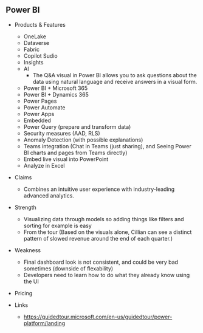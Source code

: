 ## Power BI

- Products & Features

  - OneLake
  - Dataverse
  - Fabric
  - Copilot Sudio
  - Insights
  - AI
    - The Q&A visual in Power BI allows you to ask questions about the data using natural language and receive answers in a visual form.
  - Power BI + Microsoft 365
  - Power BI + Dynamics 365
  - Power Pages
  - Power Automate
  - Power Apps
  - Embedded
  - Power Query (prepare and transform data)
  - Security measures (AAD, RLS)
  - Anomaly Detection (with possible explanations)
  - Teams integration (Chat in Teams (just sharing), and Seeing Power BI charts and pages from Teams directly)
  - Embed live visual into PowerPoint
  - Analyze in Excel

- Claims

  - Combines an intuitive user experience with industry-leading advanced analytics.

- Strength

  - Visualizing data through models so adding things like filters and sorting for example is easy
  - From the tour (Based on the visuals alone, Cillian can see a distinct pattern of slowed revenue around the end of each quarter.)

- Weakness

  - Final dashboard look is not consistent, and could be very bad sometimes (downside of flexability)
  - Developers need to learn how to do what they already know using the UI

- Pricing

- Links
  - https://guidedtour.microsoft.com/en-us/guidedtour/power-platform/landing
